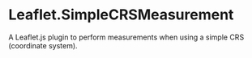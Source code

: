 # Leaflet.SimpleCRSMeasurement
A Leaflet.js plugin to perform measurements when using a simple CRS (coordinate system).
